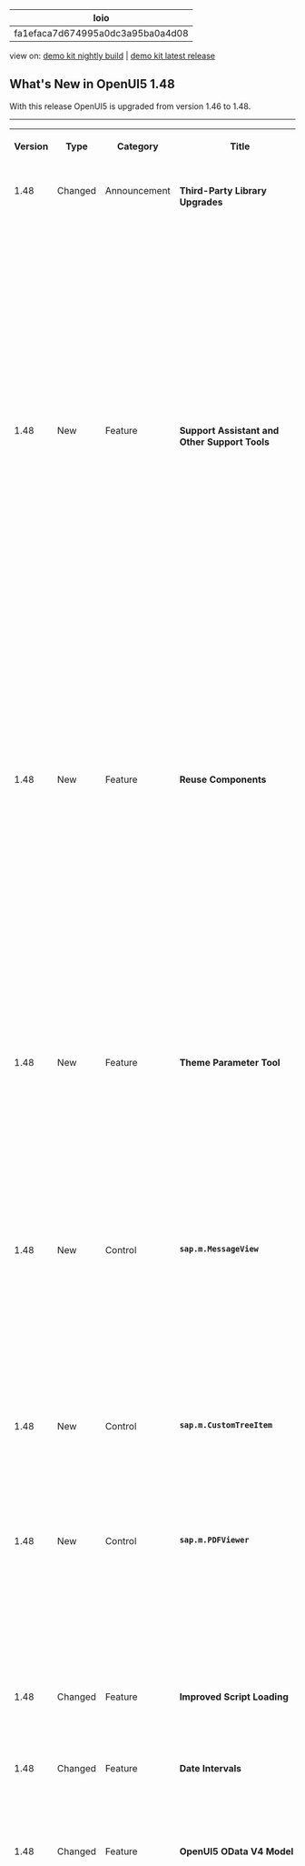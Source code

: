 <!-- loiofa1efaca7d674995a0dc3a95ba0a4d08 -->

| loio |
| -----|
| fa1efaca7d674995a0dc3a95ba0a4d08 |

<div id="loio">

view on: [demo kit nightly build](https://sdk.openui5.org/nightly/#/topic/fa1efaca7d674995a0dc3a95ba0a4d08) | [demo kit latest release](https://sdk.openui5.org/topic/fa1efaca7d674995a0dc3a95ba0a4d08)</div>

## What's New in OpenUI5 1.48

With this release OpenUI5 is upgraded from version 1.46 to 1.48.

****


<table>
<tr>
<th valign="top">

Version

</th>
<th valign="top">

Type

</th>
<th valign="top">

Category

</th>
<th valign="top">

Title

</th>
<th valign="top">

Description

</th>
<th valign="top">

Action

</th>
<th valign="top">

Available as of

</th>
</tr>
<tr>
<td valign="top">

1.48 

</td>
<td valign="top">

Changed 

</td>
<td valign="top">

Announcement 

</td>
<td valign="top">

**Third-Party Library Upgrades** 

</td>
<td valign="top">

**Third-Party Library Upgrades**

-   The `Handlebars.js` library has been upgraded from version 3.0.3 to 4.0.5. If you access the parent contexts in your Handlebars templates, make sure that you pass the `compat` flag when compiling:

    ```
    Handlebars.compile(source, {
    	compat: true
    });
    
    ```

    This change has also been applied to the OpenUI5 versions that are still in maintenance \(1.28, 1.38., 1.44\).

-   **QUnit** version 2.3.2 has been added \(module `sap.ui.thirdparty.qunit-2`, resources `sap/ui/thirdparty/qunit-2.js`\).


<sub>Changed•Announcement•Info Only•1.48</sub>

</td>
<td valign="top">

Info Only 

</td>
<td valign="top">

2017-08-02

</td>
</tr>
<tr>
<td valign="top">

1.48 

</td>
<td valign="top">

New 

</td>
<td valign="top">

Feature 

</td>
<td valign="top">

**Support Assistant and Other Support Tools** 

</td>
<td valign="top">

**Support Assistant and Other Support Tools**

The new Support Assistant tool enables application developers to check whether they have built their applications in accordance with the best practices for building OpenUI5 apps. The tool uses a set of predefined rules to check all aspects of an application, for example, accessibility, performance, data-binding, and more. Support Assistant is integrated into One Page Acceptance Tests \(OPA5\) and can be used as part of OPA tests.

The main features of the tool are:

-   Creation and management of support rules

-   Application analysis

-   Results reporting


![](images/loio78e276855353468591838dab8465b0a4_LowRes.png)

For more information, see [Support Assistant](Support_Assistant_57ccd7d.md).

We have also redesigned the other support tools, *Technical Information Dialog* and *Diagnostics*, reworked the [Troubleshooting](Troubleshooting_615d9e4.md) documentation section under *Essentials*, and created a [Troubleshooting Tutorial](Troubleshooting_Tutorial_5661952.md) tutorial.

<sub>New•Feature•Info Only•1.48</sub>

</td>
<td valign="top">

Info Only 

</td>
<td valign="top">

2017-08-02

</td>
</tr>
<tr>
<td valign="top">

1.48 

</td>
<td valign="top">

New 

</td>
<td valign="top">

Feature 

</td>
<td valign="top">

**Reuse Components** 

</td>
<td valign="top">

**Reuse Components**

You now declare reuse components in the descriptor for applications \(`manifest.json`\). A new factory function has been introduced for creating reuse component instances within the context of the current component. You can extend apps easily on the component level by replacing the usage of a reuse component with a variant that modifies the `manifest.json` values for the reuse component.

You don't have to migrate old applications to the new logic to keep them working. But if you want to benefit from further improvements with regards to component loading and performance, as well as component extensibility \(replace reuse component\), you should consider updating the component usage accordingly.

For more information, see [Using and Nesting Components](Using_and_Nesting_Components_346599f.md) and [Descriptor for Applications, Components, and Libraries \(manifest.json\)](Descriptor_for_Applications_Components_and_Libraries_manifest_json_be0cf40.md).

<sub>New•Feature•Info Only•1.48</sub>

</td>
<td valign="top">

Info Only 

</td>
<td valign="top">

2017-08-02

</td>
</tr>
<tr>
<td valign="top">

1.48 

</td>
<td valign="top">

New 

</td>
<td valign="top">

Feature 

</td>
<td valign="top">

**Theme Parameter Tool** 

</td>
<td valign="top">

**Theme Parameter Tool**

There is a new theme parameter tool for finding the best-fitting semantic LESS parameter for a new control. With this tool you can easily search, filter, and preview theme parameters.

With the tool, you can also preview all supported SAP themes and find information about the semantic parameter structure.

![](images/loiof1355e7d44ae495190f31d2835fcf67d_LowRes.png)

To find the tool, see [Demo Apps](https://sdk.openui5.org/demoapps).

<sub>New•Feature•Info Only•1.48</sub>

</td>
<td valign="top">

Info Only 

</td>
<td valign="top">

2017-08-02

</td>
</tr>
<tr>
<td valign="top">

1.48 

</td>
<td valign="top">

New 

</td>
<td valign="top">

Control 

</td>
<td valign="top">

**`sap.m.MessageView`** 

</td>
<td valign="top">

**`sap.m.MessageView`**

Displays a summarized list of different types of messages. The `MessageView` is used to show the contents of `sap.m.MessagePopover`, but it can also be used in other container controls like `sap.m.Dialog`.

`sap.m.MessageView` also allows grouping of messages by setting the property `groupItems` and defining a `groupName` for each item. For more information, see the [API Reference](https://sdk.openui5.org/api/sap.m.MessageView) and the [samples](https://sdk.openui5.org/sample/sap.m.sample.MessageViewWithGrouping/preview).

![](images/loio6244b88b28cd446c839efd081c44087d_LowRes.png)

<sub>New•Control•Info Only•1.48</sub>

</td>
<td valign="top">

Info Only 

</td>
<td valign="top">

2017-08-02

</td>
</tr>
<tr>
<td valign="top">

1.48 

</td>
<td valign="top">

New 

</td>
<td valign="top">

Control 

</td>
<td valign="top">

**`sap.m.CustomTreeItem`** 

</td>
<td valign="top">

**`sap.m.CustomTreeItem`**

Similar to `sap.m.CustomListItem` for the `sap.m.List` control, the `sap.m.CustomTreeItem` control allows you to define custom item content for `sap.m.Tree`. For more information, see the [API Reference](https://sdk.openui5.org/api/sap.m.CustomTreeItem) and the [sample](https://sdk.openui5.org/sample/sap.m.sample.CustomTreeItem/preview).

<sub>New•Control•Info Only•1.48</sub>

</td>
<td valign="top">

Info Only 

</td>
<td valign="top">

2017-08-02

</td>
</tr>
<tr>
<td valign="top">

1.48 

</td>
<td valign="top">

New 

</td>
<td valign="top">

Control 

</td>
<td valign="top">

**`sap.m.PDFViewer`** 

</td>
<td valign="top">

**`sap.m.PDFViewer`**

**`sap.m.PDFViewer`** enables SAP Fiori developers to display PDF files in a consistent way across all browsers and devices. It encapsulates browser-specific PDF viewer plugins and provides a simple API to embed a PDF file into a page or to open it in a dialog box. For more information, see [PDF Viewer](PDF_Viewer_cd80a8b.md), the [API Reference](https://sdk.openui5.org/api/sap.m.PDFViewer), and the [sample](https://sdk.openui5.org/entity/sap.m.PDFViewer). 

![](images/loio3c7c40d76e704eefa3870adb99144275_LowRes.png)

<sub>New•Control•Info Only•1.48</sub>

</td>
<td valign="top">

Info Only 

</td>
<td valign="top">

2017-08-02

</td>
</tr>
<tr>
<td valign="top">

1.48 

</td>
<td valign="top">

Changed 

</td>
<td valign="top">

Feature 

</td>
<td valign="top">

**Improved Script Loading** 

</td>
<td valign="top">

**Improved Script Loading**

If loading a resource fails, a second retry is done.

<sub>Changed•Feature•Info Only•1.48</sub>

</td>
<td valign="top">

Info Only 

</td>
<td valign="top">

2017-08-02

</td>
</tr>
<tr>
<td valign="top">

1.48 

</td>
<td valign="top">

Changed 

</td>
<td valign="top">

Feature 

</td>
<td valign="top">

**Date Intervals** 

</td>
<td valign="top">

**Date Intervals**

The `DateFormat` can format two dates as an interval. For more information, see [Date Format](Date_Format_91f2eba.md).

<sub>Changed•Feature•Info Only•1.48</sub>

</td>
<td valign="top">

Info Only 

</td>
<td valign="top">

2017-08-02

</td>
</tr>
<tr>
<td valign="top">

1.48 

</td>
<td valign="top">

Changed 

</td>
<td valign="top">

Feature 

</td>
<td valign="top">

**OpenUI5 OData V4 Model** 

</td>
<td valign="top">

**OpenUI5 OData V4 Model**

The new version of the OpenUI5 OData V4 model introduces the following features:

-   Automatic determination of `$select` and `$expand` parameters for OData V4 requests by setting `autoExpandSelect` in the model settings to `true`.

-   Automatic loading of "cross-service references" \(a service that references metadata from other documents\) by the OData V4 model when metadata from the referenced document is needed.

-   Support of the V4-specific `lambda` operators `any` and `all` on collections with new filter operators `FilterOperator.All` and `FilterOperator.Any` and it is possible to create entities on relative bindings


> ### Caution:  
> **Incompatibility Due to Bug Fix**
> 
> The following bug has been reported: If you call the [sap.ui.model.odata.v4.Context\#getObject\(\)](https://sdk.openui5.org/api/sap.ui.model.odata.v4.Context/methods/getObject) or the [sap.ui.model.odata.v4.Context\#requestObject\(\)](https://sdk.openui5.org/api/sap.ui.model.odata.v4.Context/methods/requestObject) methods without a parameter, the expected and documented behavior is that the same result is returned as if the parameter `sPath=""` had been specified. Due to the bug, however, the return value wraps the expected output that can then only be accessed via `.value[0]`, for example `oContext.getObject().value[0]`.
> 
> **If you have used this workaround, your application will break starting with OpenUI5 version 1.44.6.**
> 
> **Solution**: If your application needs to run with both the fixed and unfixed versions of OpenUI5, specify the `sPath=""` parameter, for `sPath` parameter. In both cases, you **must not** use the workaround with `.value[0]`.

> ### Restriction:  
> Due to the limited feature scope of this version of the OpenUI5 OData V4 model, check that all required features are in place before developing applications. Check the detailed documentation of the features, as certain parts of a feature may be missing. While we aim to be compatible with existing controls, some controls might not work due to small incompatibilities compared to `sap.ui.model.odata.(v2.)ODataModel`, or due to missing features in the model \(such as tree binding\). This also applies to controls such as `TreeTable` and `AnalyticalTable`, which are not supported together with the OpenUI5 OData V4 model. The interface for applications has been changed for easier and more efficient use of the model. For a summary of these changes, see [Changes Compared to OData V2 Model](Changes_Compared_to_OData_V2_Model_abd4d7c.md).

For more information, see [OData V4 Model](OData_V4_Model_5de13cf.md), the [API Reference](https://sdk.openui5.org/api/sap.ui.model.odata.v4), and the [sample](https://sdk.openui5.org/entity/sap.ui.model.odata.v4.ODataModel) in the Demo Kit.

<sub>Changed•Feature•Info Only•1.48</sub>

</td>
<td valign="top">

Info Only 

</td>
<td valign="top">

2017-08-02

</td>
</tr>
<tr>
<td valign="top">

1.48 

</td>
<td valign="top">

Changed 

</td>
<td valign="top">

Feature 

</td>
<td valign="top">

**One Page Acceptance Tests \(OPA5\)** 

</td>
<td valign="top">

**One Page Acceptance Tests \(OPA5\)**

-   You can now provide OPA test and application parameters in the URL. This allows you to override the default values for individual test executions. For more information, see [Cookbook for OPA5](Cookbook_for_OPA5_ce4b180.md) and the API Reference for [sap.ui.test.Opa.extendConfig](https://sdk.openui5.org/api/sap.ui.test.Opa/methods/extendConfig) and [sap.ui.test.Opa5.extendConfig](https://sdk.openui5.org/api/sap.ui.test.Opa5/methods/sap.ui.test.Opa5.extendConfig). 

-   You can now extend the testing capabilities of OPA with your own extensions. For more information, see [Extensions for OPA5](Extensions_for_OPA5_9c22d2a.md) and the [API Reference](https://sdk.openui5.org/api/sap.ui.test.OpaExtension). 


<sub>Changed•Feature•Info Only•1.48</sub>

</td>
<td valign="top">

Info Only 

</td>
<td valign="top">

2017-08-02

</td>
</tr>
<tr>
<td valign="top">

1.48 

</td>
<td valign="top">

Changed 

</td>
<td valign="top">

Control 

</td>
<td valign="top">

**`sap.f.Avatar`** 

</td>
<td valign="top">

**`sap.f.Avatar`**

With the use of the new `detailBox` aggregation, you can automatically open a `sap.m.LightBox` instance on user interaction with the `sap.f.Avatar`.

<sub>Changed•Control•Info Only•1.48</sub>

</td>
<td valign="top">

Info Only 

</td>
<td valign="top">

2017-08-02

</td>
</tr>
<tr>
<td valign="top">

1.48 

</td>
<td valign="top">

Changed 

</td>
<td valign="top">

Control 

</td>
<td valign="top">

**`sap.f.DynamicPage`** 

</td>
<td valign="top">

**`sap.f.DynamicPage`**

It is now possible to initialize the control with collapsed header. To enable the feature, set property `headerExpanded` to false.

<sub>Changed•Control•Info Only•1.48</sub>

</td>
<td valign="top">

Info Only 

</td>
<td valign="top">

2017-08-02

</td>
</tr>
<tr>
<td valign="top">

1.48 

</td>
<td valign="top">

Changed 

</td>
<td valign="top">

Control 

</td>
<td valign="top">

**`sap.m.ComboBox`** 

</td>
<td valign="top">

**`sap.m.ComboBox`**

**`sap.m.ComboBox`** now highlights matching characters in the dropdown list. This behaviour is now aligned with all select controls.

<sub>Changed•Control•Info Only•1.48</sub>

</td>
<td valign="top">

Info Only 

</td>
<td valign="top">

2017-08-02

</td>
</tr>
<tr>
<td valign="top">

1.48 

</td>
<td valign="top">

Changed 

</td>
<td valign="top">

Control 

</td>
<td valign="top">

**`sap.m.DatePicker`** 

</td>
<td valign="top">

**`sap.m.DatePicker`**

You can now set specific date or date ranges as non-working days by using the new type of the `sap.ui.unified.DateTypeRange` class, `sap.ui.unified.CalendarDayType.NonWorking`.

For more information, see the [sample](https://sdk.openui5.org/sample/sap.m.sample.DatePicker/preview).

<sub>Changed•Control•Info Only•1.48</sub>

</td>
<td valign="top">

Info Only 

</td>
<td valign="top">

2017-08-02

</td>
</tr>
<tr>
<td valign="top">

1.48 

</td>
<td valign="top">

Changed 

</td>
<td valign="top">

Control 

</td>
<td valign="top">

**`sap.m.GenericTile`** 

</td>
<td valign="top">

**`sap.m.GenericTile`**

With a new overflow concept that allows more flexibility in the layout of the tile designs, generic tiles are displayed in `LineMode` like list items when the screen width is less than 450px. With a screen width greater than 450px, the tiles are no longer truncated and the complete text is shown in a wrapped in-line design.

`Compact` and `Cozy` content densities are available for small \(< 450px\) and large \(\> 450px\) screens. For more information, see the [API Reference](https://sdk.openui5.org/api/sap.m.GenericTile) and the [samples](https://sdk.openui5.org/entity/sap.m.GenericTile). 

<sub>Changed•Control•Info Only•1.48</sub>

</td>
<td valign="top">

Info Only 

</td>
<td valign="top">

2017-08-02

</td>
</tr>
<tr>
<td valign="top">

1.48 

</td>
<td valign="top">

Changed 

</td>
<td valign="top">

Control 

</td>
<td valign="top">

**`sap.m.PlanningCalendar`** 

</td>
<td valign="top">

**`sap.m.PlanningCalendar`**

-   You can now set specific date or date ranges as non-working days by using the new type of the `sap.ui.unified.DateTypeRange` class, `sap.ui.unified.CalendarDayType.NonWorking`.

-   You can now expand the grouping of overlapping appointments in the months view of the `sap.m.PlanningCalendar`. You can do this by setting the new property `groupAppointmentsMode` to `sap.ui.unified.GroupAppointmentsMode.Expanded`.

    For more information, see the [API Reference](https://sdk.openui5.org/api/sap.m.PlanningCalendar/methods/getGroupAppointmentsMode) and the [samples](https://sdk.openui5.org/sample/sap.m.sample.PlanningCalendarViews/preview).


<sub>Changed•Control•Info Only•1.48</sub>

</td>
<td valign="top">

Info Only 

</td>
<td valign="top">

2017-08-02

</td>
</tr>
<tr>
<td valign="top">

1.48 

</td>
<td valign="top">

Changed 

</td>
<td valign="top">

Control 

</td>
<td valign="top">

**`sap.m.TextArea`** 

</td>
<td valign="top">

**`sap.m.TextArea`**

**`sap.m.TextArea`** controls with a limited text length can determine how to handle text that exceeds that length. By setting `showExceededText=true`, you can decide if those characters are visible or cut. The text area changes its value state and shows a counter of the extra characters when the threshold is reached. For more information, see the [API Reference](https://sdk.openui5.org/api/sap.m.TextArea/methods/setShowExceededText) and the [sample](https://sdk.openui5.org/sample/sap.m.sample.TextAreaMaxLength/preview).

<sub>Changed•Control•Info Only•1.48</sub>

</td>
<td valign="top">

Info Only 

</td>
<td valign="top">

2017-08-02

</td>
</tr>
<tr>
<td valign="top">

1.48 

</td>
<td valign="top">

Changed 

</td>
<td valign="top">

Control 

</td>
<td valign="top">

**`sap.m.UploadCollection`** 

</td>
<td valign="top">

**`sap.m.UploadCollection`**

When grouping of `UploadCollectionItems` you can now provide the grouping feature for `UploadCollection`. After you have selected the grouping criteria, the grouping information is displayed as group header in the upload collection list. For more information, see the [API Reference](https://sdk.openui5.org/api/sap.m.UploadCollectionItem) and the [samples](https://sdk.openui5.org/sample/sap.m.sample.UploadCollectionSortingFiltering/preview).

<sub>Changed•Control•Info Only•1.48</sub>

</td>
<td valign="top">

Info Only 

</td>
<td valign="top">

2017-08-02

</td>
</tr>
<tr>
<td valign="top">

1.48 

</td>
<td valign="top">

Changed 

</td>
<td valign="top">

Control 

</td>
<td valign="top">

**`sap.m.Wizard`** 

</td>
<td valign="top">

**`sap.m.Wizard`**

**`sap.m.Wizard`** now allows editing of any step in the sequence. By using the association `currentStep` and the method `setCurrentStep`, you can programmatically reach and then edit any step in the sequence. For more information, see the [API Reference](https://sdk.openui5.org/api/sap.m.Wizard/methods/setCurrentStep) and the [samples](https://sdk.openui5.org/sample/sap.m.sample.WizardCurrentStep/preview).

<sub>Changed•Control•Info Only•1.48</sub>

</td>
<td valign="top">

Info Only 

</td>
<td valign="top">

2017-08-02

</td>
</tr>
<tr>
<td valign="top">

1.48 

</td>
<td valign="top">

Changed 

</td>
<td valign="top">

Control 

</td>
<td valign="top">

**`sap.ui.layout.BlockLayout`** 

</td>
<td valign="top">

**`sap.ui.layout.BlockLayout`**

-   New options for coloring individual cells have been added. For each `BlockLayoutCell`, you can set `backgroundColorSet` and `backgroundColorShade`. There are 11 predefined color sets, each with 4 color shades. The sets and shades can be easily customized in UI theme designer. You can also set an image as the background of a cell.

-   An additional breaking point for M-sized displays has been added.


For more information, see the [API Reference](https://sdk.openui5.org/api/sap.ui.layout.BlockLayoutCell) and the [samples](https://sdk.openui5.org/sample/sap.ui.layout.sample.BlockLayoutCustomBackground/preview).

![](images/loiod4f2319fc0ad40c9b3d0f97ecf393871_LowRes.png)

<sub>Changed•Control•Info Only•1.48</sub>

</td>
<td valign="top">

Info Only 

</td>
<td valign="top">

2017-08-02

</td>
</tr>
<tr>
<td valign="top">

1.48 

</td>
<td valign="top">

Changed 

</td>
<td valign="top">

Control 

</td>
<td valign="top">

**`sap.tnt.ToolPage`** 

</td>
<td valign="top">

**`sap.tnt.ToolPage`**

`IconTabBar` can now be used in `sap.tnt.ToolPage` button in the chart container. The `ToolHeader` is enhanced to allow `IconTabBar` elements. When inside the `ToolHeader`, the `IconTabBar` can use only labels and no icons.

-   You can now have no tab selected by setting the `selectedKey` property to a non-existing key value.

-   When `IconTabHeader` is used on smartphones and tablets, only completely visible tabs are displayed \(no truncation\). The rest of the tabs will overflow.


For more information, see the [sample](https://sdk.openui5.org/sample/sap.tnt.sample.ToolHeaderIconTabHeader/preview). 

<sub>Changed•Control•Info Only•1.48</sub>

</td>
<td valign="top">

Info Only 

</td>
<td valign="top">

2017-08-02

</td>
</tr>
<tr>
<td valign="top">

1.48 

</td>
<td valign="top">

Changed 

</td>
<td valign="top">

Control 

</td>
<td valign="top">

**`sap.ui.table`** 

</td>
<td valign="top">

**`sap.ui.table`**

You can now highlight items in the tables of the `sap.ui.table` library \(`sap.ui.table.Table`, `sap.ui.table.TreeTable`, `sap.ui.table.AnalyticalTable`\), for example to indicate an error. For more information, see the API Reference for [sap.ui.table.RowSettings](https://sdk.openui5.org/api/sap.ui.table.RowSettings) and [sap.ui.table.Table.setRowSettingsTemplate](https://sdk.openui5.org/api/sap.ui.table.Table/methods/setRowSettingsTemplate), and the [sample](https://sdk.openui5.org/sample/sap.ui.table.sample.RowHighlights/preview).

<sub>Changed•Control•Info Only•1.48</sub>

</td>
<td valign="top">

Info Only 

</td>
<td valign="top">

2017-08-02

</td>
</tr>
<tr>
<td valign="top">

1.48 

</td>
<td valign="top">

Changed 

</td>
<td valign="top">

Control 

</td>
<td valign="top">

**`sap.ui.unified.Calendar`** 

</td>
<td valign="top">

**`sap.ui.unified.Calendar`**

-   You can now show and hide week numbers with the use of a new property `showWeekNumbers`. This feature is disabled for the Islamic calendar.

    For more information, see the [API Reference](https://sdk.openui5.org/api/sap.ui.unified.Calendar/methods/setShowWeekNumbers) and the [samples](https://sdk.openui5.org/sample/sap.ui.unified.sample.CalendarMinMax/preview).

-   You can now set specific dates or date ranges to be displayed as non-working by using the `specialDates` aggregation and `sap.ui.unified.CalendarDayType.NonWorking` enumeration type.

    For more information, see the [sample](https://sdk.openui5.org/sample/sap.ui.unified.sample.CalendarSpecialDaysLegend/preview).


<sub>Changed•Control•Info Only•1.48</sub>

</td>
<td valign="top">

Info Only 

</td>
<td valign="top">

2017-08-02

</td>
</tr>
<tr>
<td valign="top">

1.48 

</td>
<td valign="top">

Changed 

</td>
<td valign="top">

Control 

</td>
<td valign="top">

**`sap.ui.unified.ColorPicker`** 

</td>
<td valign="top">

**`sap.ui.unified.ColorPicker`**

A responsive variant of the color picker control is now available in the `sap.ui.unified` library that is compatible for use with controls from the other responsive OpenUI5 libraries.

For more information, see the [API Reference](https://sdk.openui5.org/api/sap.ui.unified.ColorPicker) and the [samples](https://sdk.openui5.org/sample/sap.ui.unified.sample.ColorPicker/preview).

<sub>Changed•Control•Info Only•1.48</sub>

</td>
<td valign="top">

Info Only 

</td>
<td valign="top">

2017-08-02

</td>
</tr>
<tr>
<td valign="top">

1.48 

</td>
<td valign="top">

Changed 

</td>
<td valign="top">

User Documentation 

</td>
<td valign="top">

**Documentation Updates** 

</td>
<td valign="top">

**Documentation Updates**

In addition to the documentation for new features, the following changes have been applied to the documentation:

-   New tutorial: [Troubleshooting Tutorial](Troubleshooting_Tutorial_5661952.md)

-   Reworked [Troubleshooting](Troubleshooting_615d9e4.md) section


<sub>Changed•User Documentation•Info Only•1.48</sub>

</td>
<td valign="top">

Info Only 

</td>
<td valign="top">

2017-08-02

</td>
</tr>
</table>

**Parent topic:**[Previous Versions](Previous_Versions_6660a59.md "")

**Related Information**  


[What's New in OpenUI5 1.125](What_s_New_in_OpenUI5_1_125_9d87044.md "With this release OpenUI5 is upgraded from version 1.124 to 1.125.")

[What's New in OpenUI5 1.124](What_s_New_in_OpenUI5_1_124_7f77c3f.md "With this release OpenUI5 is upgraded from version 1.123 to 1.124.")

[What's New in OpenUI5 1.123](What_s_New_in_OpenUI5_1_123_9d00ac7.md "With this release OpenUI5 is upgraded from version 1.122 to 1.123.")

[What's New in OpenUI5 1.122](What_s_New_in_OpenUI5_1_122_5d078da.md "With this release OpenUI5 is upgraded from version 1.121 to 1.122.")

[What's New in OpenUI5 1.121](What_s_New_in_OpenUI5_1_121_91a4a2f.md "With this release OpenUI5 is upgraded from version 1.120 to 1.121.")

[What's New in OpenUI5 1.120](What_s_New_in_OpenUI5_1_120_2359b63.md "With this release OpenUI5 is upgraded from version 1.119 to 1.120.")

[What's New in OpenUI5 1.119](What_s_New_in_OpenUI5_1_119_0b1903a.md "With this release OpenUI5 is upgraded from version 1.118 to 1.119.")

[What's New in OpenUI5 1.118](What_s_New_in_OpenUI5_1_118_3eecbde.md "With this release OpenUI5 is upgraded from version 1.117 to 1.118.")

[What's New in OpenUI5 1.117](What_s_New_in_OpenUI5_1_117_029d3b4.md "With this release OpenUI5 is upgraded from version 1.116 to 1.117.")

[What's New in OpenUI5 1.116](What_s_New_in_OpenUI5_1_116_ebd6f34.md "With this release OpenUI5 is upgraded from version 1.115 to 1.116.")

[What's New in OpenUI5 1.115](What_s_New_in_OpenUI5_1_115_409fde8.md "With this release OpenUI5 is upgraded from version 1.114 to 1.115.")

[What's New in OpenUI5 1.114](What_s_New_in_OpenUI5_1_114_890fce1.md "With this release OpenUI5 is upgraded from version 1.113 to 1.114.")

[What's New in OpenUI5 1.113](What_s_New_in_OpenUI5_1_113_a9553fe.md "With this release OpenUI5 is upgraded from version 1.112 to 1.113.")

[What's New in OpenUI5 1.112](What_s_New_in_OpenUI5_1_112_34afc69.md "With this release OpenUI5 is upgraded from version 1.111 to 1.112.")

[What's New in OpenUI5 1.111](What_s_New_in_OpenUI5_1_111_7a67837.md "With this release OpenUI5 is upgraded from version 1.110 to 1.111.")

[What's New in OpenUI5 1.110](What_s_New_in_OpenUI5_1_110_71a855c.md "With this release OpenUI5 is upgraded from version 1.109 to 1.110.")

[What's New in OpenUI5 1.109](What_s_New_in_OpenUI5_1_109_3264bd2.md "With this release OpenUI5 is upgraded from version 1.108 to 1.109.")

[What's New in OpenUI5 1.108](What_s_New_in_OpenUI5_1_108_66e33f0.md "With this release OpenUI5 is upgraded from version 1.107 to 1.108.")

[What's New in OpenUI5 1.107](What_s_New_in_OpenUI5_1_107_d4ff916.md "With this release OpenUI5 is upgraded from version 1.106 to 1.107.")

[What's New in OpenUI5 1.106](What_s_New_in_OpenUI5_1_106_5b497b0.md "With this release OpenUI5 is upgraded from version 1.105 to 1.106.")

[What's New in OpenUI5 1.105](What_s_New_in_OpenUI5_1_105_4d6c00e.md "With this release OpenUI5 is upgraded from version 1.104 to 1.105.")

[What's New in OpenUI5 1.104](What_s_New_in_OpenUI5_1_104_69e567c.md "With this release OpenUI5 is upgraded from version 1.103 to 1.104.")

[What's New in OpenUI5 1.103](What_s_New_in_OpenUI5_1_103_0e98c76.md "With this release OpenUI5 is upgraded from version 1.102 to 1.103.")

[What's New in OpenUI5 1.102](What_s_New_in_OpenUI5_1_102_f038c99.md "With this release OpenUI5 is upgraded from version 1.101 to 1.102.")

[What's New in OpenUI5 1.101](What_s_New_in_OpenUI5_1_101_7733b00.md "With this release OpenUI5 is upgraded from version 1.100 to 1.101.")

[What's New in OpenUI5 1.100](What_s_New_in_OpenUI5_1_100_27dec1d.md "With this release OpenUI5 is upgraded from version 1.99 to 1.100.")

[What's New in OpenUI5 1.99](What_s_New_in_OpenUI5_1_99_4f35848.md "With this release OpenUI5 is upgraded from version 1.98 to 1.99.")

[What's New in OpenUI5 1.98](What_s_New_in_OpenUI5_1_98_d9f16f2.md "With this release OpenUI5 is upgraded from version 1.97 to 1.98.")

[What's New in OpenUI5 1.97](What_s_New_in_OpenUI5_1_97_fa0e282.md "With this release OpenUI5 is upgraded from version 1.96 to 1.97.")

[What's New in OpenUI5 1.96](What_s_New_in_OpenUI5_1_96_7a9269f.md "With this release OpenUI5 is upgraded from version 1.95 to 1.96.")

[What's New in OpenUI5 1.95](What_s_New_in_OpenUI5_1_95_a1aea67.md "With this release OpenUI5 is upgraded from version 1.94 to 1.95.")

[What's New in OpenUI5 1.94](What_s_New_in_OpenUI5_1_94_c40f1e6.md "With this release OpenUI5 is upgraded from version 1.93 to 1.94.")

[What's New in OpenUI5 1.93](What_s_New_in_OpenUI5_1_93_f273340.md "With this release OpenUI5 is upgraded from version 1.92 to 1.93.")

[What's New in OpenUI5 1.92](What_s_New_in_OpenUI5_1_92_1ef345d.md "With this release OpenUI5 is upgraded from version 1.91 to 1.92.")

[What's New in OpenUI5 1.91](What_s_New_in_OpenUI5_1_91_0a2bd79.md "With this release OpenUI5 is upgraded from version 1.90 to 1.91.")

[What's New in OpenUI5 1.90](What_s_New_in_OpenUI5_1_90_91c10c2.md "With this release OpenUI5 is upgraded from version 1.89 to 1.90.")

[What's New in OpenUI5 1.89](What_s_New_in_OpenUI5_1_89_e56cddc.md "With this release OpenUI5 is upgraded from version 1.88 to 1.89.")

[What's New in OpenUI5 1.88](What_s_New_in_OpenUI5_1_88_e15a206.md "With this release OpenUI5 is upgraded from version 1.87 to 1.88.")

[What's New in OpenUI5 1.87](What_s_New_in_OpenUI5_1_87_b506da7.md "With this release OpenUI5 is upgraded from version 1.86 to 1.87.")

[What's New in OpenUI5 1.86](What_s_New_in_OpenUI5_1_86_4c1c959.md "With this release OpenUI5 is upgraded from version 1.85 to 1.86.")

[What's New in OpenUI5 1.85](What_s_New_in_OpenUI5_1_85_1d18eb5.md "With this release OpenUI5 is upgraded from version 1.84 to 1.85.")

[What's New in OpenUI5 1.84](What_s_New_in_OpenUI5_1_84_dc76640.md "With this release OpenUI5 is upgraded from version 1.82 to 1.84.")

[What's New in OpenUI5 1.82](What_s_New_in_OpenUI5_1_82_3a8dd13.md "With this release OpenUI5 is upgraded from version 1.81 to 1.82.")

[What's New in OpenUI5 1.81](What_s_New_in_OpenUI5_1_81_f5e2a21.md "With this release OpenUI5 is upgraded from version 1.80 to 1.81.")

[What's New in OpenUI5 1.80](What_s_New_in_OpenUI5_1_80_8cee506.md "With this release OpenUI5 is upgraded from version 1.79 to 1.80.")

[What's New in OpenUI5 1.79](What_s_New_in_OpenUI5_1_79_99c4cdc.md "With this release OpenUI5 is upgraded from version 1.78 to 1.79.")

[What's New in OpenUI5 1.78](What_s_New_in_OpenUI5_1_78_f09b63e.md "With this release OpenUI5 is upgraded from version 1.77 to 1.78.")

[What's New in OpenUI5 1.77](What_s_New_in_OpenUI5_1_77_c46b439.md "With this release OpenUI5 is upgraded from version 1.76 to 1.77.")

[What's New in OpenUI5 1.76](What_s_New_in_OpenUI5_1_76_aad03b5.md "With this release OpenUI5 is upgraded from version 1.75 to 1.76.")

[What's New in OpenUI5 1.75](What_s_New_in_OpenUI5_1_75_5cbb62d.md "With this release OpenUI5 is upgraded from version 1.74 to 1.75.")

[What's New in OpenUI5 1.74](What_s_New_in_OpenUI5_1_74_c22208a.md "With this release OpenUI5 is upgraded from version 1.73 to 1.74.")

[What's New in OpenUI5 1.73](What_s_New_in_OpenUI5_1_73_231dd13.md "With this release OpenUI5 is upgraded from version 1.72 to 1.73.")

[What's New in OpenUI5 1.72](What_s_New_in_OpenUI5_1_72_521cad9.md "With this release OpenUI5 is upgraded from version 1.71 to 1.72.")

[What's New in OpenUI5 1.71](What_s_New_in_OpenUI5_1_71_a93a6a3.md "With this release OpenUI5 is upgraded from version 1.70 to 1.71.")

[What's New in OpenUI5 1.70](What_s_New_in_OpenUI5_1_70_f073d69.md "With this release OpenUI5 is upgraded from version 1.69 to 1.70.")

[What's New in OpenUI5 1.69](What_s_New_in_OpenUI5_1_69_89a18bd.md "With this release OpenUI5 is upgraded from version 1.68 to 1.69.")

[What's New in OpenUI5 1.68](What_s_New_in_OpenUI5_1_68_f94bf93.md "With this release OpenUI5 is upgraded from version 1.67 to 1.68.")

[What's New in OpenUI5 1.67](What_s_New_in_OpenUI5_1_67_a6b1472.md "With this release OpenUI5 is upgraded from version 1.66 to 1.67.")

[What's New in OpenUI5 1.66](What_s_New_in_OpenUI5_1_66_c9896e9.md "With this release OpenUI5 is upgraded from version 1.65 to 1.66.")

[What's New in OpenUI5 1.65](What_s_New_in_OpenUI5_1_65_0f5acfd.md "With this release OpenUI5 is upgraded from version 1.64 to 1.65.")

[What's New in OpenUI5 1.64](What_s_New_in_OpenUI5_1_64_0e30822.md "With this release OpenUI5 is upgraded from version 1.63 to 1.64.")

[What's New in OpenUI5 1.63](What_s_New_in_OpenUI5_1_63_e8d9da7.md "With this release OpenUI5 is upgraded from version 1.62 to 1.63.")

[What's New in OpenUI5 1.62](What_s_New_in_OpenUI5_1_62_771f4d5.md "With this release OpenUI5 is upgraded from version 1.61 to 1.62.")

[What's New in OpenUI5 1.61](What_s_New_in_OpenUI5_1_61_d991552.md "With this release OpenUI5 is upgraded from version 1.60 to 1.61.")

[What's New in OpenUI5 1.60](What_s_New_in_OpenUI5_1_60_5a0e1f7.md "With this release OpenUI5 is upgraded from version 1.58 to 1.60.")

[What's New in OpenUI5 1.58](What_s_New_in_OpenUI5_1_58_7c927aa.md "With this release OpenUI5 is upgraded from version 1.56 to 1.58.")

[What's New in OpenUI5 1.56](What_s_New_in_OpenUI5_1_56_108b7fd.md "With this release OpenUI5 is upgraded from version 1.54 to 1.56.")

[What's New in OpenUI5 1.54](What_s_New_in_OpenUI5_1_54_c838330.md "With this release OpenUI5 is upgraded from version 1.52 to 1.54.")

[What's New in OpenUI5 1.52](What_s_New_in_OpenUI5_1_52_849e1b6.md "With this release OpenUI5 is upgraded from version 1.50 to 1.52.")

[What's New in OpenUI5 1.50](What_s_New_in_OpenUI5_1_50_759e9f3.md "With this release OpenUI5 is upgraded from version 1.48 to 1.50.")

[What's New in OpenUI5 1.46](What_s_New_in_OpenUI5_1_46_6307539.md "With this release OpenUI5 is upgraded from version 1.44 to 1.46.")

[What's New in OpenUI5 1.44](What_s_New_in_OpenUI5_1_44_a0cb7a0.md "With this release OpenUI5 is upgraded from version 1.42 to 1.44.")

[What's New in OpenUI5 1.42](What_s_New_in_OpenUI5_1_42_468b05d.md "With this release OpenUI5 is upgraded from version 1.40 to 1.42.")

[What's New in OpenUI5 1.40](What_s_New_in_OpenUI5_1_40_fbab50e.md "With this release OpenUI5 is upgraded from version 1.38 to 1.40.")

[What's New in OpenUI5 1.38](What_s_New_in_OpenUI5_1_38_f218918.md "With this release OpenUI5 is upgraded from version 1.36 to 1.38.")

